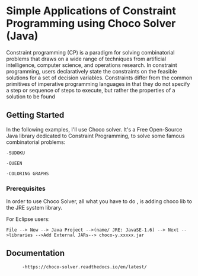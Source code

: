 # Simple Applications of Constraint Programming using Choco Solver (Java)

Constraint programming (CP) is a paradigm for solving combinatorial problems that draws on a wide range of techniques from artificial intelligence, computer science, and operations research. In constraint programming, users declaratively state the constraints on the feasible solutions for a set of decision variables. Constraints differ from the common primitives of imperative programming languages in that they do not specify a step or sequence of steps to execute, but rather the properties of a solution to be found


## Getting Started
In the following examples, I'll use Choco solver. It's a Free Open-Source Java library dedicated to Constraint Programming, to solve some famous combinatorial problems:


    -SUDOKU
    
    -QUEEN
    
    -COLORING GRAPHS

### Prerequisites

In order to use Choco Solver, all what you have to do , is adding choco lib to the JRE system library.
   
   For Eclipse users:
```
File --> New --> Java Project -->(name/ JRE: JavaSE-1.6) --> Next -->libraries -->Add External JARs--> choco-y.xxxxx.jar
```
## Documentation
```
      -https://choco-solver.readthedocs.io/en/latest/
```



